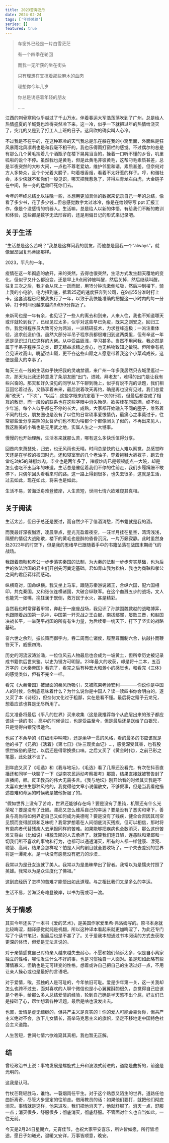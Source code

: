 ```yaml
---
title: 2023苦海泛舟
date: 2024-02-24
tags: ['年终总结']
series: []
featured: true
---
```


>车窗外已经是一片白雪茫茫
>
>有一个四季在轮回
>
>而我一无所获的坐在街头
>
>只有理想在支撑着那些麻木的血肉
>
>理想你今年几岁
>
>你总是诱惑着年轻的朋友
>
>......
>

江西的刺骨寒风似乎越过了千山万水，伴着春运大军浩荡荡吹到了广州，总是给人热情盛夏的羊城竟也难得突然冷下来。这一冷，似乎一下就把过年的热情给浇灭了，突兀的又是到了打工人上班的日子。这风吹的确实叫人心冷。

不过我是不在乎的，在这种寒冷的天气我总是乐在躲在我的小窝里面，外面纵是狂风暴雨北风凛冽也是和我毫不相干的，我也乐得雨打窗栏的感觉。不过偶尔的总是有那么几个黄毛揣着几个酒瓶子在楼下晃晃当当的，操着一口听不懂的乡音，叽里呱啦的说个不停。虽然我也是黄毛，但是此黄毛非彼黄毛，这帮叼毛素质甚差，总是半夜突然的大吵大闹，一点也不尊老爱幼，维护邻里和谐，素质甚差。但奈何对方人多势众，且个个光着大膀子，叼着根香烟，看着不太好惹的样子。哼，和谐社会，本少侠就不和你们一般见识，哪天把我惹急了，非得左青龙右白虎，大金链子在中间，贴一身的猛兽吓死你们去。

今年的年终总结比以往晚一些，本想用更加具体的数据来记录自己一年的总结，像看了多少书，花了多少钱...但总感觉数字太过冰冷，像是在给领导写 ppt 汇报工作，像是个没感情的机器人。生活嘛，总是给人以新的体悟，有给我们不断的教训和体验，这些都是数字无法形容的，还是用偏日记的形式来记录吧。

## 关于生活
“生活总是这么苦吗？”我总是这样问我的朋友，而他总是回我一个“always”，就像里昂回复玛蒂娜那样。

2023，平凡的一年。

疫情在这一年彻底的放开，来的突然，去得也很突然，生活方式发生翻天覆地的变化，但似乎又什么都没变。还是早上9点闹钟被叫醒，然后关掉，然后继续叫醒，往复三次之后，我才会从床上一跃而起，用15分钟洗漱倒垃圾，然后冲到楼下，骑上我的小电驴，电力扭到底，抵着25迈的速度狂奔到公司，在9点55分准时打上卡。这套流程已经被我执行了一年，以致于我快能准确的把握这一小时内的每一分钟，打卡时间也越来越向9点59分靠近了。

来新司也是一年有余，也见证了一些人的离去和到来，人来人往，我也不知道哪天或许就轮到我了，已经见过太多，似乎对这些早已免疫，既来之则安之。回归工作，我觉得程序员大致可分为两派，一派精研技术，力求登峰造极；一派注重体验，追求创造价值。虽然大部分半吊子程序员都很难归到这两类里，但有辛这一年还是见识过几位这样的大佬。从中受益匪浅，学习甚多。当然不用问我，我必然是属于半吊子程序员之类，即无精益求精之虔心，也无格物致知之敏锐。但所幸有机会见识过高山，眺望过山巅，更不吝这些山巅之人愿意带着我这个小菜鸡成长，这便是最大的幸事了。

每天三点一线的生活似乎快把我的灵魂禁锢，来广州一年多我居然只去城里逛过一次，那天为此我还特意发了条朋友圈“出门，进城，拜老友”，难得的出门是让我有些兴奋的。那天和好久没见的同学从下午聊到晚上，似乎有说不完的话题，我们相互回忆着过去，又畅享着未来，最后说着改天再约，确是再也没有见过。我们总爱用“改天”，“下次”，“以后”...这些字眼来约定着下一次的行程，但最后都变成了相互的敷衍，而一段段的联系也在这些字眼中消失殆尽。欲买桂花同载酒，终不似，少年游。每个人似乎都在不停的长大，成熟，大家都开始融入不同的圈子，维系着不同的社交，朋友圈也是没有了以往的日常琐事爱恨情仇，最痛心之事莫过于，往常那些爱分享美照的女菩萨们也不知为啥都个个都像闭关了似的，不再出来见人，我这甜美的小嘴也是无用武之地，实属人生之一大憾事。

慢慢的也开始理解，生活本来就那么苦，哪有这么多快乐值得分享。

回首向来萧瑟处，归去，也无风雨也无晴。时间总是快的让人难以察觉，总感觉昨天还是在学校的校园时光，还和寝室里的几个老油子，穿着拖鞋大裤衩子，跑去食堂吃3块5的辣椒炒肉。毕业也是两年多了，辣椒炒肉已是顿顿能点一大碗，却是怎么也吃不出当年的味道。生活总是催促着我们不停的往前走，我们步履蹒跚不敢停下，只偶尔回头看看来时的路。这一路上得到很多，也失去很多，这就是生活，过去如此，现在如此，将来也是如此。

生活不易，苦海泛舟难登彼岸，人生苦短，世间七情六欲难窥其真相。

## 关于阅读

生活太苦，但日子总还是要过，而自然少不了借酒消愁，而书籍就是我的酒。

而我最好深夜酗酒，凌晨零点，星光充盈着夜空，一汪半月挂在星空，湾湾浅浅，隔壁的情侣大战刚歇，楼下的黄毛也是醉的昏昏沉沉，一片万籁寂静。此时虽然身处2023年的时空下，但是我的思绪早已跟随着手中的书籍坠落在战国末期纷飞的战场。

我跟着商鞅和孝公一步步落实秦国的法制，为大秦的法制一步步夯实基础，也为后世的依法治国的君主们开创先河奠定基础。君如青山我为松柏，我也为商鞅和孝公之间的君臣羁绊而感动。

纵横奇对，国命纵横。我又坐上马车，跟随苏秦游说诸王，合纵六国，配六国相印，共克秦国。又和张仪连横诸国，大破合纵联军。在这个血溅五步的战场，文人也能凭一张嘴，挽狂澜于既倒，救万民于水火，甚是精彩。

当然我也时常穿着甲胄，奔赴于一座座战场，我见识了孙膑围魏救赵的战略博弈，也跟随着战国第一杀神，中国第一歼灭战之王白起，南拔鄢郢，屡败三晋，和赵国决战长平，一举荡平战国的所有有生力量，为后续秦一统天下，打下了坚实的战略基础。

奋六世之余烈，振长策而御宇内，吞二周而亡诸侯，履至尊而制六合，执敲扑而鞭笞天下，威振四海。

历史的河流波涛汹涌，一位位风云人物最后也会成为一坡黄土，但所幸历史被记录成书籍供后世来鉴。以史为镜方可明智。23年最大的收获，却是将十二本，五百万字的《大秦帝国》看完了，看完之后有种宏大和渺小的感觉也，和看完《三体》的感觉类似，但有不完全一样。

看完《大秦帝国》被里面的秦风所吸引，又被陈果老师安利————你说你是中国人的时候，你到底意味着什么？为什么说你是中国人？读一读四书你会明白的。遂又买了本《诗经》，但奈何文化过于粗鄙，实在是看不懂。最后将之赠予云龙兄，想着应该也算是无尽所用了。

后又准备将最后《平凡的世界》买来收集（这是我推荐每个从底层出来的孩子都应该读一读的书），高中的时候读过，也是受益至今，但是最后还是送给了白银兄，只是觉得白银兄很适合。

也买了本余华的《在细雨中呐喊》，还是余华一贯的风格，看的最多的书应该就是他的书了《兄弟》《活着》《第七日》《许三观卖血记》...，感觉深受其害，也有股愤世嫉俗的感觉，以后还是得常换换口味。之后又买了《黄金时代》，之前已形之笔墨，此处就不谈了。

到年底又买了《毛选》和《我与地坛》，《毛选》看了几章还没看完，有次在抖音直播还和同学一块聊了一下《湖南农民运动考察报考》那篇，结果直接就被警告封了直播间，额。反正教员的伟大无需多言。《我与地坛》刚开始看的时候其实我是不太喜欢史铁生那种风格的，我觉得他文章小说偏散文，不够叙事，但是当我看他描述苦难和命运的时候我是被他折服了的。

“假如世界上没有了苦难，世界还能够存在吗？要是没有了愚钝，机智还有什么光荣呢？要是没有了丑陋。漂亮又怎么维系自己的幸运？要是没有了恶劣和卑下，善良与高尚将如何界定自己又如何成为美德呢？要是没有了残疾，健全会否因其司空见惯而变得腻烦和乏味呢？我常梦想着在人间彻底消灭残疾，但可以相信，那时将有患病者代替残疾人去承担同样的苦难。如果能够把疾病也全数消灭，那么这份苦难又将由（比如说）相貌丑陋的人去承担了。就算我们连丑陋，连愚昧和卑鄙和一切我们所不喜欢的事物和行为，也都可以通通消灭，所有的人都一样健康、漂亮、聪慧、高尚，结果会怎样呢？怕是人间的剧目就全要收场了。一个失去差别的世界将是一潭死水，是一块没有感觉没有肥力的沙漠...

我常以为是丑女造就了美人。我常以为是愚昧举出了智者。我常以为是懦夫忖照了英雄。我常以为是众生度化了佛祖。”

这到底经历了怎样的苦难才能悟出如此道理。与之相比我们又是多么的幸运。

生活不易，苦海泛舟难登彼岸，以书为筏或可一渡。


## 关于情感

其实今年还买了一本书《爱的艺术》，是美国作家爱里希·弗洛姆写的。原书本身就比较晦涩，翻译感觉就纯是机翻，所以这种译本看起来就更加晦涩了，为此还专门写了个读书笔记，但最后也是不甚了了。关于爱我本想通过书本阅读的方式去获取更深的体悟，但爱是无法言说的。

对于亲情感觉自己对待亲人越来越失去耐心，不愿和她们倾诉太多，似是自小离家独立的性格，哪怕发生什么不好的事，也是习惯独自一人面对。虽是知如此略有些薄情寡义，但确也是无可转变的性格。想着或许自己把自己的生活过好一点，不用让亲人操心或也是最好的言语吧。

对于爱情，唉，孤独的人是可耻的，今年依旧可耻。爱是少年第一关，这一关我却怎么也跨不过去，面对喜欢的人聊个微信也是小心翼翼斟酌很久，总觉得自己应该是个老手，给那么多人总结爱情的经验，轮到自己确是半天憋不出个屁，好友们已是操碎了心，帮忙想着各种话题，最后是啥也没发出去。

也罢，爱情是虚无缥缈的，但共产主义是真实的！你的爱人可能会辜负你，但共产主义绝对不会，放下儿女情长，高举马克思主义的旗帜，坚定不移地走中国特色社会主义道路。

人生苦短，世间七情六欲难窥其真相，我也暂无正解。

## 结

曾经政治书上说：事物发展是螺旋式上升和波浪式前进的，道路是曲折的，前途是光明的。

这我是认可。

竹杖芒鞋轻胜马，谁怕。一蓑烟雨任平生。对于这个熟悉又陌生的世界，道路任他曲折离奇，尽管大步坚定的往前走。借用教员的话：如果他们要打，就把他们彻底消灭。事情就是这样，他来进攻，我们把他消灭了，他就舒服了。消灭一点，舒服一点；消灭很多，舒服很多；彻底消灭，彻底舒服。不管面对什么也自当如此，一往无前。

今天是2月24日星期六，元宵佳节，也祝大家平安喜乐，所许皆如愿，所行皆坦途，愿日子如曦光，温暖又安详，万事皆顺意，晚安。


